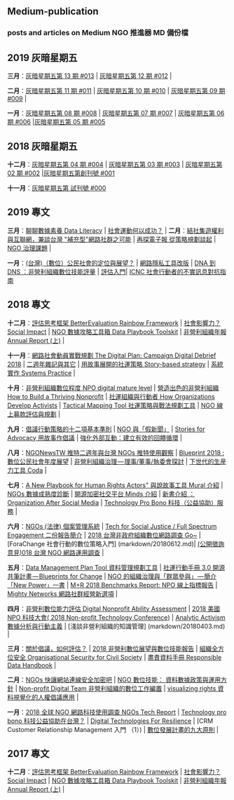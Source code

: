 ## Medium-publication
### posts and articles on Medium NGO 推進器 MD 備份檔


## 2019 灰暗星期五
**三月**：[灰暗星期五第 13 期 #013](/markdown/20190308.md) | [灰暗星期五第 12 期 #012](/markdown/20190301.md) | 

**二月**：[灰暗星期五第 11 期 #011](/markdown/20190222.md) | [灰暗星期五第 10 期 #010](/markdown/20190215.md) | [灰暗星期五第 09 期 #009](/markdown/20190201.md) |

**一月**：[灰暗星期五第 08 期 #008](/markdown/20190125.md) | [灰暗星期五第 07 期 #007](/markdown/20190118.md) | [灰暗星期五第 06 期 #006](/markdown/20190111.md) |[灰暗星期五第 05 期 #005](/markdown/20190104.md)

## 2018 灰暗星期五
**十二月**：[灰暗星期五第 04 期 #004](/markdown/20181228.md) | [灰暗星期五第 03 期 #003](/markdown/20181221.md) | [灰暗星期五第 02 期 #002](/markdown/20181214.md) |[灰暗星期五第創刊號 #001](/markdown/20181207.md)

**十一月**：[灰暗星期五第 試刊號 #000](markdown/11302018.md) 


## 2019 專文
**三月**：[聊聊數據素養 Data Literacy](/markdown/20190312.md) | [社會運動何以成功？](/markdown/20190305.md) | 
**二月**：[結社集遊權利與互聯網，兼談台灣 "補充型"網路社群之可能](markdown/20190226.md) | [再探電子報 從策略規劃談起](markdown/20190219.md) | [NGO 治理課題](markdown/20190212.md) | 

**一月**：[(台灣)（數位）公民社會的定位與展望？](markdown/20190129.md) | [網路隱私工具改版](markdown/20190122.md) | [DNA 到 DNS ：非營利組織數位技能評量](markdown/20190115.md) | [評估入門](markdown/20190108.md)| [ICNC 社會行動者的不實訊息對抗指南](markdown/20190101.md)

## 2018 專文
**十二月**：[評估思考框架 BetterEvaluation Rainbow Framework](markdown/20181225.md) | [社會影響力？Social Impact](markdown/20181218.md) | [NGO 數據攻略工具箱 Data Playbook Toolskit](markdown/20181211.md) | [非營利組織年報 Annual Report (上)](markdown/20181204.md) | 

**十一月**：[網路社會動員實戰規劃 The Digital Plan: Campaign Digital Debrief 2018](markdown/20181127.md) | [二週年雜記與其它](markdown/20181120.md) | [用故事展開的社運策略 Story-based strategy](markdown/20181113.md) | [系統實作 Systems Practice](markdown/20181106.md) | 

**十月**：[非營利組織數位程度 NPO digital mature level](markdown/20181030.md) | [營造出色的非營利組織 How to Build a Thriving Nonprofit](markdown/20181023.md) | [社運組織與行動者 How Organizations Develop Activists](markdown/20181016.md) | [Tactical Mapping Tool 社運策略與戰法規劃工具](markdown/20181009.md) | [NGO 線上募款評估與規劃](markdown/20181002.md) | 

**九月**：[倡議行動策略的十二項基本準則](markdown/20180925.md) | [NGO 與「假新聞」](markdown/20180918.md) | [Stories for Advocacy 用故事作倡議](markdown/20180911.md) | [強化外部互動：建立有效的回饋循環](markdown/20180904.md)  | 

**八月**：[NGONewsTW 推特二週年與台灣 NGOs 推特使用觀察](markdown/20180828.md) | [Blueprint 2018 : 數位公民社會年度展望](markdown/20180821.md) | [非營利組織治理 — 理事/董事/執委會探討](markdown/20180814.md) | [下世代的生産力工具 Coda](markdown/20180806.md) | 

**七月**：[A New Playbook for Human Rights Actors" 與說故事工具 Mural 介紹](markdown/20180731.md) | [NGOs 數據成熟度診斷](markdown/20180724.md) | [開源加密社交平台 Minds 介紹](markdown/20180717.md) | [新書介紹 ： Organization After Social Media](markdown/20180710.md)  | [Technology Pro Bono 科技（公益協助）服務](markdown/20180703.md) | 

**六月**：[NGOs (法律) 個案管理系統](markdown/20180626.md) | [Tech for Social Justice / Full Spectrum Engagement 二份報告簡介](markdown/20180619.md) | [2018 台灣非政府組織數位網路調查 Go~](markdown/20180615.md) | [ForaChange 社會行動的數位策略入門] (markdown/20180612.md)| [(公開徵詢意見)018 台灣 NGO 網路運用調查](markdown/20180605.md) | 

**五月**：[Data Management Plan Tool 資料管理規劃工具](markdown/20180529.md) | [社運行動手冊 3.0 開源共筆計畫 — Blueprints for Change](markdown/20180522.md) | [NGO 的組織治理與「群眾參與」 — 簡介「New Power」一書](markdown/20180515.md) | [M+R 2018 Benchmarks Report: NPO 線上指標報告](markdown/20180508.md) | [Mighty Networks 網路社群經營新選項](markdown/20180501.md) |  

**四月**：[非營利數位能力評估 Digital Nonprofit Ability Assessment](markdown/20180424.md) | [2018 美國 NPO 科技大會( 2018 Non-profit Technology Conference)](markdown/20180417.md) | [Analytic Activism 數據分析與行動主義](markdown/20180410.md) | [淺談非營利組織的知識管理] (markdown/20180403.md) | 

**三月**：[關於倡議，如何評估？](markdown/20180327.md) | [2018 非營利數位展望與數位技能報告](markdown/20180320.md) | [組織全方位安全 Organisational Security for Civil Society](markdown/20180313.md) | [盡責資料手冊 Responsible Data Handbook](markdown/201800306.md) |  

**二月**：[NGOs 快讓網站連線安全加密吧](markdown/20180227.md) | [NGO 數位技能： 資料數據政策與運用方針](markdown/20180220.md) | [Non-profit Digital Team 非營利組織的數位工作編置](markdown/20180213.md) | [visualizing rights 資料視覺化的人權倡議應用](markdown/201800206.md) |  

**一月**：[2018 全球 NGO 網路科技使用調查 NGOs Tech Report](markdown/20180130.md) | [Technology pro bono 科技公益協助在台灣？](markdown/20180123.md) | [Digital Technologies For Resilience](markdown/20180116.md) | [CRM Customer Relationship Management 入門 （1）) | [數位發展計畫的九大原則](markdown/20180102.md) |  

## 2017 專文
**十二月**：[評估思考框架 BetterEvaluation Rainbow Framework](markdown/20181225.md) | [社會影響力？Social Impact](markdown/20181218.md) | [NGO 數據攻略工具箱 Data Playbook Toolskit](markdown/20181211.md) | [非營利組織年報 Annual Report (上)](markdown/20181204.md) | 
